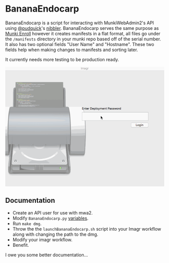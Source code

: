 # BananaEndocarp
BananaEndocarp is a script for interacting with MunkiWebAdmin2's API using [@pudquick](https://github.com/pudquick)'s [nibbler](https://gist.github.com/pudquick/f27efd1ddcbf57be0d14031a5e692015). BananaEndocarp serves the same purpose as [Munki Enroll](https://github.com/edingc/munki-enroll) however it creates manifests in a flat format, all files go under the `/manifests` directory in your munki repo based off of the serial number. It also has two optional fields "User Name" and "Hostname". These two fields help when making changes to manifests and sorting later.

It currently needs more testing to be production ready.

![example_gif](/resources/BananaEndocarpDemo.gif)

## Documentation 
* Create an API user for use with mwa2. 
* Modify `BananaEndocarp.py` [variables](https://github.com/clburlison/BananaEndocarp/blob/nibbler/BananaEndocarp.py#L36-L55). 
* Run `make dmg`. 
* Throw the the `launchBananaEndocarp.sh` script into your Imagr workflow along with changing the path to the dmg. 
* Modify your imagr workflow. 
* Benefit.


I owe you some better documentation...
